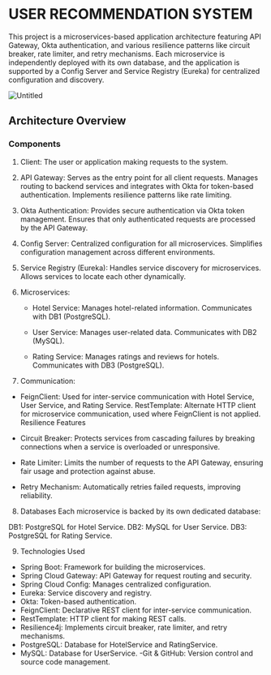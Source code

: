 # USER RECOMMENDATION SYSTEM

This project is a microservices-based application architecture featuring API Gateway, Okta authentication, and various resilience patterns like circuit breaker, rate limiter, and retry mechanisms. Each microservice is independently deployed with its own database, and the application is supported by a Config Server and Service Registry (Eureka) for centralized configuration and discovery.

![Untitled](https://github.com/user-attachments/assets/9bf0d07a-9229-43da-9d68-f5e9dc14c917)



## Architecture Overview

### Components
1. Client: The user or application making requests to the system.

2. API Gateway:
Serves as the entry point for all client requests.
Manages routing to backend services and integrates with Okta for token-based authentication.
Implements resilience patterns like rate limiting.

3. Okta Authentication:
Provides secure authentication via Okta token management.
Ensures that only authenticated requests are processed by the API Gateway.

4. Config Server:
Centralized configuration for all microservices.
Simplifies configuration management across different environments.

5. Service Registry (Eureka):
Handles service discovery for microservices.
Allows services to locate each other dynamically.

6. Microservices:
    - Hotel Service:
      Manages hotel-related information.
      Communicates with DB1 (PostgreSQL).
  
    - User Service:
      Manages user-related data.
      Communicates with DB2 (MySQL).
  
    - Rating Service:
      Manages ratings and reviews for hotels.
      Communicates with DB3 (PostgreSQL).

7. Communication:

  - FeignClient: Used for inter-service communication with Hotel Service, User Service, and Rating Service.
  RestTemplate: Alternate HTTP client for microservice communication, used where FeignClient is not applied.
  Resilience Features
  
  - Circuit Breaker: Protects services from cascading failures by breaking connections when a service is overloaded or unresponsive.
  - Rate Limiter: Limits the number of requests to the API Gateway, ensuring fair usage and protection against abuse.
  - Retry Mechanism: Automatically retries failed requests, improving reliability.

8. Databases
Each microservice is backed by its own dedicated database:

  DB1: PostgreSQL for Hotel Service.
  DB2: MySQL for User Service.
  DB3: PostgreSQL for Rating Service.

9. Technologies Used
  - Spring Boot: Framework for building the microservices.
  - Spring Cloud Gateway: API Gateway for request routing and security.
  - Spring Cloud Config: Manages centralized configuration.
  - Eureka: Service discovery and registry.
  - Okta: Token-based authentication.
  - FeignClient: Declarative REST client for inter-service communication.
  - RestTemplate: HTTP client for making REST calls.
  - Resilience4j: Implements circuit breaker, rate limiter, and retry mechanisms.
  - PostgreSQL: Database for HotelService and RatingService.
  - MySQL: Database for UserService.
  -Git & GitHub: Version control and source code management.
